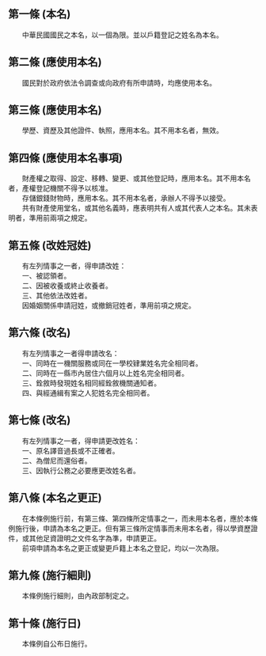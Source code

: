 第一條 (本名)
-------------
　　中華民國國民之本名，以一個為限。並以戶籍登記之姓名為本名。  


第二條 (應使用本名)
-------------------
　　國民對於政府依法令調查或向政府有所申請時，均應使用本名。  


第三條 (應使用本名)
-------------------
　　學歷、資歷及其他證件、執照，應用本名。其不用本名者，無效。  


第四條 (應使用本名事項)
-----------------------
　　財產權之取得、設定、移轉、變更、或其他登記時，應用本名。其不用本名者，產權登記機關不得予以核准。  
　　存儲銀錢財物時，應用本名。其不用本名者，承辦人不得予以接受。  
　　共有財產使用堂名，或其他名義時，應表明共有人或其代表人之本名。其未表明者，準用前兩項之規定。  


第五條 (改姓冠姓)
-----------------
　　有左列情事之一者，得申請改姓：  
　　一、被認領者。  
　　二、因被收養或終止收養者。  
　　三、其他依法改姓者。  
　　因婚姻關係申請冠姓，或撤銷冠姓者，準用前項之規定。  


第六條 (改名)
-------------
　　有左列情事之一者得申請改名：  
　　一、同時在一機關服務或同在一學校肄業姓名完全相同者。  
　　二、同時在一縣市內居住六個月以上姓名完全相同者。  
　　三、銓敘時發現姓名相同經銓敘機關通知者。  
　　四、與經通緝有案之人犯姓名完全相同者。  


第七條 (改名)
-------------
　　有左列情事之一者，得申請更改姓名：  
　　一、原名譯音過長或不正確者。  
　　二、為僧尼而還俗者。  
　　三、因執行公務之必要應更改姓名者。  


第八條 (本名之更正)
-------------------
　　在本條例施行前，有第三條、第四條所定情事之一，而未用本名者，應於本條例施行後，申請為本名之更正。但有第三條所定情事而未用本名者，得以學資歷證件，或其他足資證明之文件名字為準，申請更正。  
　　前項申請為本名之更正或變更戶籍上本名之登記，均以一次為限。  


第九條 (施行細則)
-----------------
　　本條例施行細則，由內政部制定之。  


第十條 (施行日)
---------------
　　本條例自公布日施行。